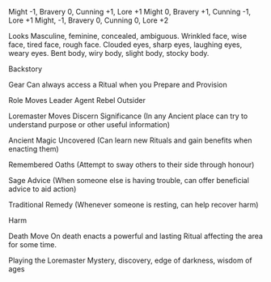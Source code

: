 Might -1, Bravery 0, Cunning +1, Lore +1
Might 0, Bravery +1, Cunning -1, Lore +1
Might, -1, Bravery 0, Cunning 0, Lore +2

Looks
Masculine, feminine, concealed, ambiguous.
Wrinkled face, wise face, tired face, rough face.
Clouded eyes, sharp eyes, laughing eyes, weary eyes.
Bent body, wiry body, slight body, stocky body.

Backstory

Gear
Can always access a Ritual when you Prepare and Provision

Role Moves
Leader
Agent
Rebel
Outsider

Loremaster Moves
Discern Significance
(In any Ancient place can try to understand purpose or other useful information)

Ancient Magic Uncovered
(Can learn new Rituals and gain benefits when enacting them)

Remembered Oaths
(Attempt to sway others to their side through honour)

Sage Advice
(When someone else is having trouble, can offer beneficial advice to aid action)

Traditional Remedy
(Whenever someone is resting, can help recover harm)

Harm

Death Move
On death enacts a powerful and lasting Ritual affecting the area for some time.

Playing the Loremaster
Mystery, discovery, edge of darkness, wisdom of ages

